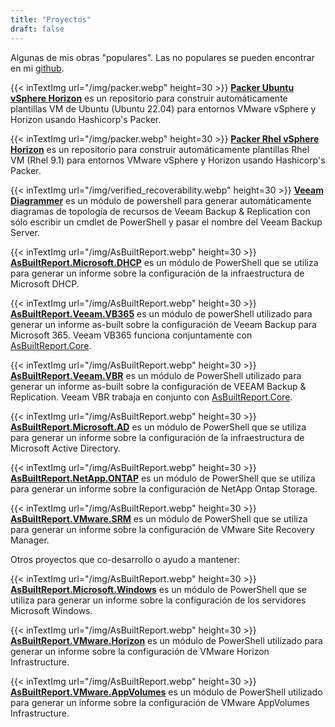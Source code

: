 ```yaml
---
title: "Proyectos"
draft: false
---
```


Algunas de mis obras "populares". Las no populares se pueden encontrar en mi [github](https://github.com/rebelinux).

{{< inTextImg url="/img/packer.webp" height=30 >}}
**[Packer Ubuntu vSphere Horizon](https://github.com/rebelinux/packer-ubuntu-vsphere-horizon-iso)** es un repositorio para construir automáticamente plantillas VM de Ubuntu (Ubuntu 22.04) para entornos VMware vSphere y Horizon usando Hashicorp's Packer.

{{< inTextImg url="/img/packer.webp" height=30 >}}
**[Packer Rhel vSphere Horizon](https://github.com/rebelinux/packer-rhel-vsphere-horizon-iso)** es un repositorio para construir automáticamente plantillas Rhel VM (Rhel 9.1) para entornos VMware vSphere y Horizon usando Hashicorp's Packer.

{{< inTextImg url="/img/verified_recoverability.webp" height=30 >}}
**[Veeam Diagrammer](https://github.com/rebelinux/Veeam.Diagrammer)** es un módulo de powershell para generar automáticamente diagramas de topología de recursos de Veeam Backup & Replication con sólo escribir un cmdlet de PowerShell y pasar el nombre del Veeam Backup Server.

{{< inTextImg url="/img/AsBuiltReport.webp" height=30 >}}
**[AsBuiltReport.Microsoft.DHCP](https://github.com/AsBuiltReport/AsBuiltReport.Microsoft.DHCP)** es un módulo de PowerShell que se utiliza para generar un informe sobre la configuración de la infraestructura de Microsoft DHCP.

{{< inTextImg url="/img/AsBuiltReport.webp" height=30 >}}
**[AsBuiltReport.Veeam.VB365](https://github.com/AsBuiltReport/AsBuiltReport.Veeam.VB365)** es un módulo de powerShell utilizado para generar un informe as-built sobre la configuración de Veeam Backup para Microsoft 365. Veeam VB365 funciona conjuntamente con [AsBuiltReport.Core](https://github.com/AsBuiltReport/AsBuiltReport.Core).

{{< inTextImg url="/img/AsBuiltReport.webp" height=30 >}}
**[AsBuiltReport.Veeam.VBR](https://github.com/AsBuiltReport/AsBuiltReport.Veeam.VBR)** es un módulo de PowerShell utilizado para generar un informe as-built sobre la configuración de VEEAM Backup & Replication. Veeam VBR trabaja en conjunto con [AsBuiltReport.Core](https://github.com/AsBuiltReport/AsBuiltReport.Core).

{{< inTextImg url="/img/AsBuiltReport.webp" height=30 >}}
**[AsBuiltReport.Microsoft.AD](https://github.com/AsBuiltReport/AsBuiltReport.Microsoft.AD)** es un módulo de PowerShell que se utiliza para generar un informe sobre la configuración de la infraestructura de Microsoft Active Directory.

{{< inTextImg url="/img/AsBuiltReport.webp" height=30 >}}
**[AsBuiltReport.NetApp.ONTAP](https://github.com/AsBuiltReport/AsBuiltReport.NetApp.ONTAP)** es un módulo de PowerShell que se utiliza para generar un informe sobre la configuración de NetApp Ontap Storage.

{{< inTextImg url="/img/AsBuiltReport.webp" height=30 >}}
**[AsBuiltReport.VMware.SRM](https://github.com/AsBuiltReport/AsBuiltReport.VMware.SRM)** es un módulo de PowerShell que se utiliza para generar un informe sobre la configuración de VMware Site Recovery Manager.

Otros proyectos que co-desarrollo o ayudo a mantener:

{{< inTextImg url="/img/AsBuiltReport.webp" height=30 >}}
**[AsBuiltReport.Microsoft.Windows](https://github.com/AsBuiltReport/AsBuiltReport.Microsoft.Windows)** es un módulo de PowerShell que se utiliza para generar un informe sobre la configuración de los servidores Microsoft Windows.

{{< inTextImg url="/img/AsBuiltReport.webp" height=30 >}}
**[AsBuiltReport.VMware.Horizon](https://github.com/AsBuiltReport/AsBuiltReport.VMware.Horizon)** es un módulo de PowerShell utilizado para generar un informe sobre la configuración de VMware Horizon Infrastructure.

{{< inTextImg url="/img/AsBuiltReport.webp" height=30 >}}
**[AsBuiltReport.VMware.AppVolumes](https://github.com/AsBuiltReport/AsBuiltReport.VMware.AppVolumes)** es un módulo de PowerShell utilizado para generar un informe sobre la configuración de VMware AppVolumes Infrastructure.

